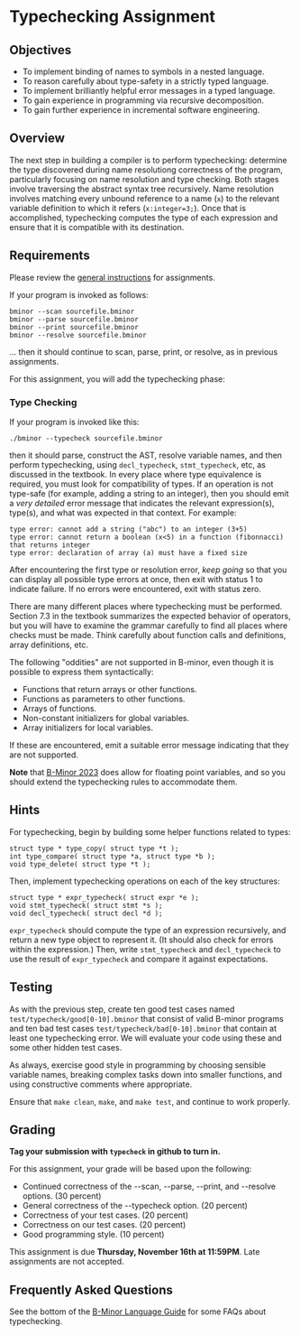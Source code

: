 # Typechecking Assignment

## Objectives

-  To implement binding of names to symbols in a nested language.
-  To reason carefully about type-safety in a strictly typed language.
-  To implement brilliantly helpful error messages in a typed language.
-  To gain experience in programming via recursive decomposition.
-  To gain further experience in incremental software engineering.

## Overview
 
The next step in building a compiler is to perform typechecking:
determine the type 
discovered during name resolutiong
correctness of the program, particularly focusing on name resolution
and type checking.  Both stages involve traversing the abstract
syntax tree recursively.  Name resolution involves matching every
unbound reference to a name (`x`) to the relevant variable
definition to which it refers (`x:integer=3;`).
Once that is accomplished, typechecking computes the type of each
expression and ensure that it is compatible with its destination.

## Requirements

Please review the [general instructions](general.md) for assignments.

If your program is invoked as follows:
```
bminor --scan sourcefile.bminor
bminor --parse sourcefile.bminor
bminor --print sourcefile.bminor
bminor --resolve sourcefile.bminor
```
... then it should continue to scan, parse, print, or resolve, as in previous assignments.

For this assignment, you will add the typechecking phase:

### Type Checking

If your program is invoked like this:

```
./bminor --typecheck sourcefile.bminor
```

then it should parse, construct the AST, resolve variable names,
and then perform typechecking, using `decl_typecheck`, `stmt_typecheck`,
etc, as discussed in the textbook.  In every place where type equivalence is required,
you must look for compatibility of types.  If an operation is not type-safe
(for example, adding a string to an integer), then you should emit a *very detailed*
error message that indicates the relevant expression(s), type(s), and
what was expected in that context.  For example:

```
type error: cannot add a string ("abc") to an integer (3+5)
type error: cannot return a boolean (x<5) in a function (fibonnacci) that returns integer
type error: declaration of array (a) must have a fixed size
```
					  
After encountering the first type or resolution error, *keep going* so that you can display all possible type errors at once, then exit with status 1 to indicate failure.  If no errors were encountered, exit with status zero.

There are many different places where typechecking must be performed.
Section 7.3 in the textbook summarizes the expected behavior of operators,
but you will have to examine the grammar carefully to find all places
where checks must be made.
Think carefully about function calls and definitions, array
definitions, etc.

The following "oddities" are not supported in B-minor, even though
it is possible to express them syntactically:

- Functions that return arrays or other functions.
- Functions as parameters to other functions.
- Arrays of functions.
- Non-constant initializers for global variables.
- Array initializers for local variables.

If these are encountered, emit a suitable error message indicating that they are not supported.

**Note** that [B-Minor 2023](bminor.md) does allow for floating point variables,
and so you should extend the typechecking rules to accommodate them.

## Hints

For typechecking, begin by building some helper functions related to types:

```
struct type * type_copy( struct type *t );
int type_compare( struct type *a, struct type *b );
void type_delete( struct type *t );
```

Then, implement typechecking operations on each of the key structures:
```
struct type * expr_typecheck( struct expr *e );
void stmt_typecheck( struct stmt *s );
void decl_typecheck( struct decl *d );
```

`expr_typecheck` should compute the type of an expression
recursively, and return a new type object to represent it.
(It should also check for errors within the expression.)
Then, write `stmt_typecheck` and `decl_typecheck`
to use the result of `expr_typecheck` and compare it
against expectations.

## Testing

As with the previous step, create ten good test cases named `test/typecheck/good[0-10].bminor`
that consist of valid B-minor programs and ten bad test cases `test/typecheck/bad[0-10].bminor`
that contain at least one typechecking error.
We will evaluate your code using these and some other hidden test cases.

As always, exercise good style in programming by choosing sensible
variable names, breaking complex tasks down into smaller functions,
and using constructive comments where appropriate.

Ensure that `make clean`, `make`, and `make test`, and continue to work properly.

## Grading

**Tag your submission with `typecheck` in github to turn in.**

For this assignment, your grade will be based upon the following:

-  Continued correctness of the --scan, --parse, --print, and --resolve options. (30 percent)
-  General correctness of the --typecheck option. (20 percent)
-  Correctness of your test cases. (20 percent)
-  Correctness on our test cases.  (20 percent)
-  Good programming style. (10 percent)

This assignment is due **Thursday, November 16th at 11:59PM**.  Late assignments are not accepted.

## Frequently Asked Questions

See the bottom of the [B-Minor Language Guide](bminor.md) for some FAQs about typechecking.
